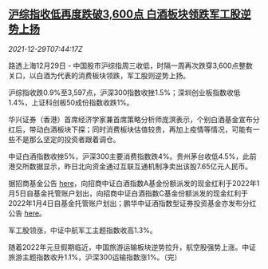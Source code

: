 <!--1640764862000-->
[沪综指收低再度跌破3,600点 白酒板块领跌军工股逆势上扬](https://cn.reuters.com/article/china-stock-market-close-moutai-1229-idCNKBS2J80DW)
------

<div><i>2021-12-29T07:44:17Z</i></div><p>路透上海12月29日 - 中国股市沪综指周三收低，时隔一周再次跌穿3,600点整数关口，以白酒为代表的消费板块领跌，军工股则逆势上扬。</p><p>沪综指收跌0.9%至3,597点，沪深300指数收挫1.5%；深圳创业板指数收低1.4%，上证科创板50成份指数收跌1%。</p><p>华兴证券（香港）首席经济学家兼首席策略分析师庞溟表示，个别白酒基金宣布分红后，带动白酒板块下探；同时消费板块估值较贵，再加上疫情等情况，可能有一些不是那么坚定的投资者跟着调仓。</p><p>中证白酒指数收挫5%，沪深300主要消费指数跌4%。贵州茅台收低4.5%，此前港交所数据显示，昨日北向资金通过互联互通机制净卖出该股7.65亿元人民币。</p><p>据招商基金公告 <a href="http://www.cmfchina.com/main/a/20211229/10052163.shtml">here</a>，向招商中证白酒指数A基金份额派发的现金红利于2022年1月5日自基金托管账户划出，向招商中证白酒指数C基金份额派发的现金红利于2022年1月4日自基金托管账户划出；鹏华中证酒指数型证券投资基金亦发布分红公告 <a href="https://www.phfund.com.cn//fs/uf/ke/file/20211228/20211228082500.pdf">here</a>。</p><p>军工股领涨，中证中航军工主题指数收高1.3%。</p><p>随着2022年元旦假期临近，中国旅游运输板块逆势拉升，航空股强势上涨。中证旅游主题指数收升1.1%，沪深300运输指数涨1%。（完）</p>
